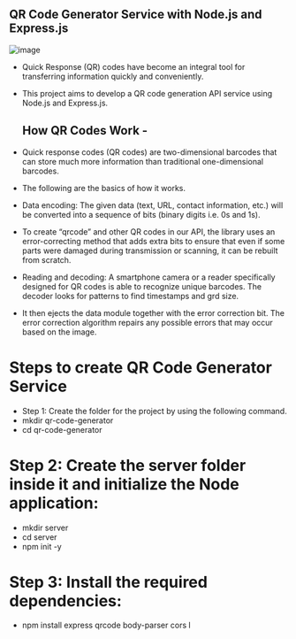 ## QR Code Generator Service with Node.js and Express.js 

![image](https://github.com/user-attachments/assets/50563c19-bd9c-451d-bf41-948d08b7303d)



- Quick Response (QR) codes have become an integral tool for transferring information quickly and conveniently.
- This project aims to develop a QR code generation API service using Node.js and Express.js.

  ## How QR Codes Work - 
- Quick response codes (QR codes) are two-dimensional barcodes that can store much more information than traditional one-dimensional barcodes.
- The following are the basics of how it works.
- Data encoding: The given data (text, URL, contact information, etc.) will be converted into a sequence of bits (binary digits i.e. 0s and 1s).
 - To create “qrcode” and other QR codes in our API, the library uses an error-correcting method that adds extra bits to ensure that even if some parts were damaged during transmission or scanning, it can be rebuilt from scratch.
- Reading and decoding: A smartphone camera or a reader specifically designed for QR codes is able to recognize unique barcodes. The decoder looks for patterns to find timestamps and grd size.
- It then ejects the data module together with the error correction bit. The error correction algorithm repairs any possible errors that may occur based on the image.

#  Steps to create QR Code Generator Service
- Step 1: Create the folder for the project by using the following command.
 - mkdir qr-code-generator
- cd qr-code-generator
# Step 2: Create the server folder inside it and initialize the Node application:
- mkdir server
- cd server   
- npm init -y
# Step 3: Install the required dependencies:
- npm install express qrcode body-parser cors
l
